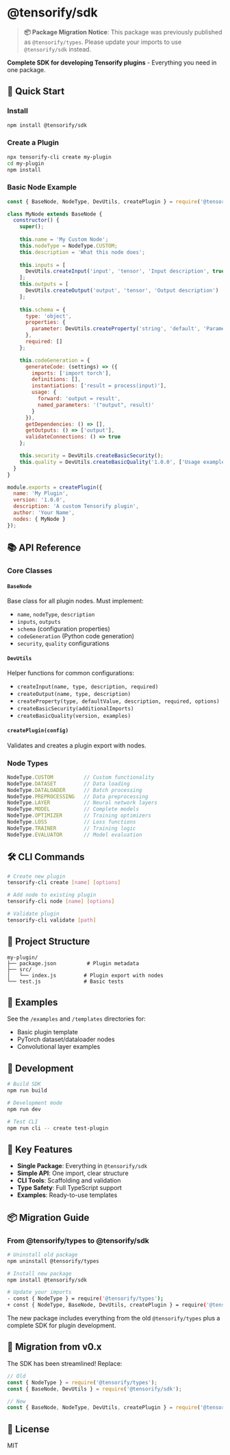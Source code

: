 # @tensorify/sdk

> **📦 Package Migration Notice**: This package was previously published as `@tensorify/types`. Please update your imports to use `@tensorify/sdk` instead.

**Complete SDK for developing Tensorify plugins** - Everything you need in one package.

## 🚀 Quick Start

### Install
```bash
npm install @tensorify/sdk
```

### Create a Plugin
```bash
npx tensorify-cli create my-plugin
cd my-plugin
npm install
```

### Basic Node Example
```javascript
const { BaseNode, NodeType, DevUtils, createPlugin } = require('@tensorify/sdk');

class MyNode extends BaseNode {
  constructor() {
    super();
    
    this.name = 'My Custom Node';
    this.nodeType = NodeType.CUSTOM;
    this.description = 'What this node does';
    
    this.inputs = [
      DevUtils.createInput('input', 'tensor', 'Input description', true)
    ];
    this.outputs = [
      DevUtils.createOutput('output', 'tensor', 'Output description')
    ];
    
    this.schema = {
      type: 'object',
      properties: {
        parameter: DevUtils.createProperty('string', 'default', 'Parameter description')
      },
      required: []
    };

    this.codeGeneration = {
      generateCode: (settings) => ({
        imports: ['import torch'],
        definitions: [],
        instantiations: ['result = process(input)'],
        usage: {
          forward: 'output = result',
          named_parameters: '("output", result)'
        }
      }),
      getDependencies: () => [],
      getOutputs: () => ['output'],
      validateConnections: () => true
    };

    this.security = DevUtils.createBasicSecurity();
    this.quality = DevUtils.createBasicQuality('1.0.0', ['Usage example']);
  }
}

module.exports = createPlugin({
  name: 'My Plugin',
  version: '1.0.0',
  description: 'A custom Tensorify plugin',
  author: 'Your Name',
  nodes: { MyNode }
});
```

## 📚 API Reference

### Core Classes

#### `BaseNode`
Base class for all plugin nodes. Must implement:
- `name`, `nodeType`, `description`
- `inputs`, `outputs`
- `schema` (configuration properties)  
- `codeGeneration` (Python code generation)
- `security`, `quality` configurations

#### `DevUtils`
Helper functions for common configurations:
- `createInput(name, type, description, required)`
- `createOutput(name, type, description)`
- `createProperty(type, defaultValue, description, required, options)`
- `createBasicSecurity(additionalImports)`
- `createBasicQuality(version, examples)`

#### `createPlugin(config)`
Validates and creates a plugin export with nodes.

### Node Types
```javascript
NodeType.CUSTOM          // Custom functionality
NodeType.DATASET         // Data loading
NodeType.DATALOADER      // Batch processing
NodeType.PREPROCESSING   // Data preprocessing
NodeType.LAYER           // Neural network layers
NodeType.MODEL           // Complete models
NodeType.OPTIMIZER       // Training optimizers
NodeType.LOSS            // Loss functions
NodeType.TRAINER         // Training logic
NodeType.EVALUATOR       // Model evaluation
```

## 🛠️ CLI Commands

```bash
# Create new plugin
tensorify-cli create [name] [options]

# Add node to existing plugin
tensorify-cli node [name] [options]

# Validate plugin
tensorify-cli validate [path]
```

## 📁 Project Structure

```
my-plugin/
├── package.json          # Plugin metadata
├── src/
│   └── index.js         # Plugin export with nodes
└── test.js              # Basic tests
```

## 🎯 Examples

See the `/examples` and `/templates` directories for:
- Basic plugin template
- PyTorch dataset/dataloader nodes  
- Convolutional layer examples

## 🔧 Development

```bash
# Build SDK
npm run build

# Development mode
npm run dev

# Test CLI
npm run cli -- create test-plugin
```

## 📝 Key Features

- **Single Package**: Everything in `@tensorify/sdk`
- **Simple API**: One import, clear structure
- **CLI Tools**: Scaffolding and validation
- **Type Safety**: Full TypeScript support
- **Examples**: Ready-to-use templates

## 📦 Migration Guide

### From @tensorify/types to @tensorify/sdk

```bash
# Uninstall old package
npm uninstall @tensorify/types

# Install new package
npm install @tensorify/sdk

# Update your imports
- const { NodeType } = require('@tensorify/types');
+ const { NodeType, BaseNode, DevUtils, createPlugin } = require('@tensorify/sdk');
```

The new package includes everything from the old `@tensorify/types` plus a complete SDK for plugin development.

## 🚀 Migration from v0.x

The SDK has been streamlined! Replace:
```javascript
// Old
const { NodeType } = require('@tensorify/types');
const { BaseNode, DevUtils } = require('@tensorify/sdk');

// New  
const { BaseNode, NodeType, DevUtils, createPlugin } = require('@tensorify/sdk');
```

## 📄 License

MIT
